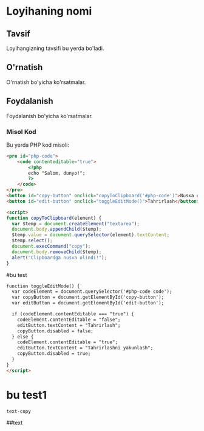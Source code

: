 # Loyihaning nomi

## Tavsif
Loyihangizning tavsifi bu yerda bo'ladi.

## O'rnatish
O'rnatish bo'yicha ko'rsatmalar.

## Foydalanish
Foydalanish bo'yicha ko'rsatmalar.

### Misol Kod
Bu yerda PHP kod misoli:

```html
<pre id="php-code">
    <code contenteditable="true">
        <?php
        echo "Salom, dunyo!";
        ?>
    </code>
</pre>
<button id="copy-button" onclick="copyToClipboard('#php-code')">Nusxa olish</button>
<button id="edit-button" onclick="toggleEditMode()">Tahrirlash</button>

<script>
function copyToClipboard(element) {
  var $temp = document.createElement("textarea");
  document.body.appendChild($temp);
  $temp.value = document.querySelector(element).textContent;
  $temp.select();
  document.execCommand("copy");
  document.body.removeChild($temp);
  alert("Clipboardga nusxa olindi!");
}
```
#bu test
```html
function toggleEditMode() {
  var codeElement = document.querySelector('#php-code code');
  var copyButton = document.getElementById('copy-button');
  var editButton = document.getElementById('edit-button');

  if (codeElement.contentEditable === "true") {
    codeElement.contentEditable = "false";
    editButton.textContent = "Tahrirlash";
    copyButton.disabled = false;
  } else {
    codeElement.contentEditable = "true";
    editButton.textContent = "Tahrirlashni yakunlash";
    copyButton.disabled = true;
  }
}
</script>
```
# bu test1
```html
text-copy
```
##text
